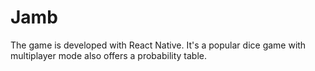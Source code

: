 # Jamb 
The game is developed with React Native.
It's a popular dice game with multiplayer mode also offers a probability table.
